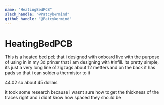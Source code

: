 ```yaml
---
name: "HeatingBedPCB"
slack_handle: "@Patcybermind"
github_handle: "@Patcybermind"
---
```


# HeatingBedPCB

<!-- Describe your board in 2-3 sentences. What are you making? What will it do? -->
This is a heated bed pcb that i designed with onboard live with the purpose of using in in my 3d printer that i am designing with #infill.
its pretty simple, its just a very long line of zigzags about 12 metters and on the back it has pads so that i can solder a thermistor to it
<!-- How much is it going to cost? -->
44.02 so about 45 dollars

<!-- Tell us a little bit about your design process. What were some challenges? What helped? ***Totally optional*** -->
it took some research because i wasnt sure how to get the thickness of the traces right and i didnt know how spaced they should be
